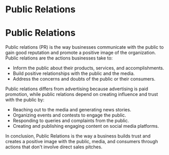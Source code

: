 # Public Relations

# Public Relations

Public relations (PR) is the way businesses communicate with the public to gain good reputation and promote a positive image of the organization. Public relations are the actions businesses take to:

- Inform the public about their products, services, and accomplishments.
- Build positive relationships with the public and the media.
- Address the concerns and doubts of the public or their consumers.

Public relations differs from advertising because advertising is paid promotion, while public relations depend on creating influence and trust with the public by:

- Reaching out to the media and generating news stories.
- Organizing events and contests to engage the public.
- Responding to queries and complaints from the public.
- Creating and publishing engaging content on social media platforms.

In conclusion, Public Relations is the way a business builds trust and creates a positive image with the public, media, and consumers through actions that don't involve direct sales pitches.

